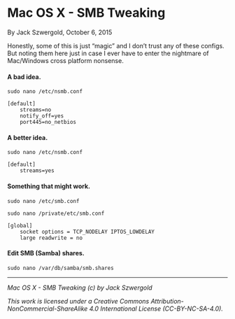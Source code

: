 # Mac OS X - SMB Tweaking

By Jack Szwergold, October 6, 2015

Honestly, some of this is just “magic” and I don’t trust any of these configs. But noting them here just in case I ever have to enter the nightmare of Mac/Windows cross platform nonsense.

#### A bad idea.

    sudo nano /etc/nsmb.conf

	[default]
	    streams=no
	    notify_off=yes
	    port445=no_netbios

#### A better idea.

    sudo nano /etc/nsmb.conf

	[default]
	    streams=yes

#### Something that might work.

	sudo nano /etc/smb.conf
	
	sudo nano /private/etc/smb.conf

	[global]
	    socket options = TCP_NODELAY IPTOS_LOWDELAY
	    large readwrite = no

#### Edit SMB (Samba) shares.

	sudo nano /var/db/samba/smb.shares

***

*Mac OS X - SMB Tweaking (c) by Jack Szwergold*

*This work is licensed under a Creative Commons Attribution-NonCommercial-ShareAlike 4.0 International License (CC-BY-NC-SA-4.0).*